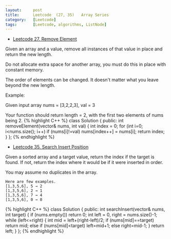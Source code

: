 ```yaml
---
layout:     post
title:      Leetcode  (27, 35)   Array Series
category:   [Leetcode] 
tags:       [Leetcode, algorithms, ListNode]
---
```


* [Leetcode 27. Remove Element](https://leetcode.com/problems/remove-element/)

Given an array and a value, remove all instances of that value in place and return the new length.

Do not allocate extra space for another array, you must do this in place with constant memory.

The order of elements can be changed. It doesn't matter what you leave beyond the new length.

Example:

Given input array nums = [3,2,2,3], val = 3

Your function should return length = 2, with the first two elements of nums being 2.
{% highlight C++ %}
class Solution {
public:
    int removeElement(vector<int>& nums, int val) {
        int index = 0;
        for (int i=0; i<nums.size(); i++)
            if (nums[i]!=val)
                nums[index++] = nums[i];
        return index;
    }
};
{% endhighlight %}


* [Leetcode 35. Search Insert Position](https://leetcode.com/problems/search-insert-position/)

Given a sorted array and a target value, return the index if the target is found. If not, return the index where it would be if it were inserted in order.

You may assume no duplicates in the array.

    Here are few examples.
    [1,3,5,6], 5 → 2
    [1,3,5,6], 2 → 1
    [1,3,5,6], 7 → 4
    [1,3,5,6], 0 → 0

{% highlight C++ %}
class Solution {
public:
    int searchInsert(vector<int>& nums, int target) {
        if (nums.empty())   return 0;
        int left = 0, right = nums.size()-1;
        while (left<=right) {
            int mid = left+(right-left)/2;
            if (nums[mid]==target)  return mid;
            else if (nums[mid]<target)  left=mid+1;
            else    right=mid-1;
        }
        return left;
    }
};
{% endhighlight %}